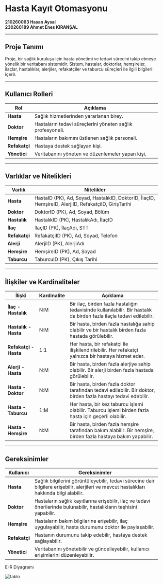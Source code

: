 # Hasta Kayıt Otomasyonu

**210260063 Hasan Aysal**  
**230260189 Ahmet Enes KIRANŞAL**

---

## Proje Tanımı

Proje, bir sağlık kuruluşu için hasta yönetimi ve tedavi sürecini takip etmeye yönelik bir veritabanı sistemidir. Sistem, hastalar, doktorlar, hemşireler, ilaçlar, hastalıklar, alerjiler, refakatçiler ve taburcu süreçleri ile ilgili bilgileri içerir.

---

## Kullanıcı Rolleri

| **Rol**       | **Açıklama**                                              |
|---------------|----------------------------------------------------------|
| **Hasta**     | Sağlık hizmetlerinden yararlanan birey.                   |
| **Doktor**    | Hastaların tedavi süreçlerini yöneten sağlık profesyoneli. |
| **Hemşire**   | Hastaların bakımını üstlenen sağlık personeli.            |
| **Refakatçi** | Hastaya destek sağlayan kişi.                             |
| **Yönetici**  | Veritabanını yöneten ve düzenlemeler yapan kişi.          |

---

## Varlıklar ve Nitelikleri

| **Varlık**     | **Nitelikler**                                                                 |
|----------------|-------------------------------------------------------------------------------|
| **Hasta**      | HastaID (PK), Ad, Soyad, HastalıkID, DoktorID, İlaçID, HemşireID, AlerjiID, RefakatçiID, GirişTarihi |
| **Doktor**     | DoktorID (PK), Ad, Soyad, Bölüm                                              |
| **Hastalık**   | HastalıkID (PK), HastalıkAdı, İlaçID                                         |
| **İlaç**       | İlaçID (PK), İlaçAdı, STT                                                   |
| **Refakatçi**  | RefakatçiID (PK), Ad, Soyad, Telefon                                        |
| **Alerji**     | AlerjiID (PK), AlerjiAdı                                                   |
| **Hemşire**    | HemşireID (PK), Ad, Soyad                                                  |
| **Taburcu**    | TaburcuID (PK), Çıkış Tarihi                                               |

---

## İlişkiler ve Kardinaliteler

| **İlişki**              | **Kardinalite**                        | **Açıklama**                                                                                       |
|-------------------------|----------------------------------------|---------------------------------------------------------------------------------------------------|
| **İlaç - Hastalık**     | N:M                                    | Bir ilaç, birden fazla hastalığın tedavisinde kullanılabilir. Bir hastalık da birden fazla ilaçla tedavi edilebilir. |
| **Hastalık - Hasta**    | N:M                                    | Bir hasta, birden fazla hastalığa sahip olabilir ve bir hastalık birden fazla hastada görülebilir. |
| **Refakatçi - Hasta**   | 1:1                                    | Her hasta, bir refakatçi ile ilişkilendirilebilir. Her refakatçi yalnızca bir hastaya hizmet eder. |
| **Alerji - Hasta**      | N:M                                    | Bir hasta, birden fazla alerjiye sahip olabilir. Bir alerji birden fazla hastada görülebilir.     |
| **Hasta - Doktor**      | N:M                                    | Bir hasta, birden fazla doktor tarafından tedavi edilebilir. Bir doktor, birden fazla hastayı tedavi edebilir. |
| **Hasta - Taburcu**     | 1:M                                    | Her hasta, bir kez taburcu işlemi olabilir. Taburcu işlemi birden fazla hasta için geçerli olabilir. |
| **Hasta - Hemşire**     | N:M                                    | Bir hasta, birden fazla hemşire tarafından bakım alabilir. Bir hemşire, birden fazla hastaya bakım yapabilir. |

---

## Gereksinimler

| **Kullanıcı** | **Gereksinimler**                                                                                       |
|---------------|--------------------------------------------------------------------------------------------------------|
| **Hasta**     | Sağlık bilgilerini görüntüleyebilir, tedavi sürecine dair bilgilere erişebilir, alerjileri ve mevcut hastalıkları hakkında bilgi alabilir. |
| **Doktor**    | Hastaların sağlık kayıtlarına erişebilir, ilaç ve tedavi önerilerinde bulunabilir, hastalıkların teşhisini yapabilir. |
| **Hemşire**   | Hastaların bakım bilgilerine erişebilir, ilaç uygulayabilir, hasta durumunu doktor ile paylaşabilir.     |
| **Refakatçi** | Hastanın durumunu takip edebilir, hastaya destek sağlayabilir.                                          |
| **Yönetici**  | Veritabanını yönetebilir ve güncelleyebilir, kullanıcı erişimlerini düzenleyebilir.                     |


E-R Diyagramı


![tablo](https://github.com/user-attachments/assets/c3585b67-5f3d-4670-a678-92144eea21af)
